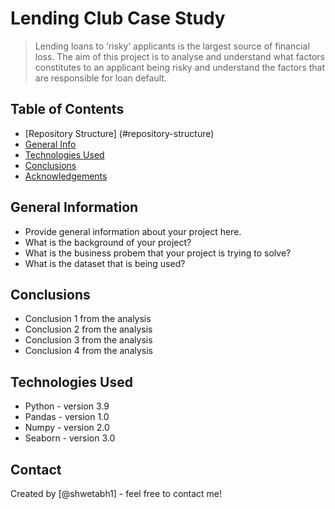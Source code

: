 # Lending Club Case Study
> Lending loans to ‘risky’ applicants is the largest source of financial loss. The aim of this project is to analyse and understand what factors constitutes to an applicant being risky and understand the factors that are responsible for loan default. 


## Table of Contents
* [Repository Structure] (#repository-structure)
* [General Info](#general-information)
* [Technologies Used](#technologies-used)
* [Conclusions](#conclusions)
* [Acknowledgements](#acknowledgements)

<!-- You can include any other section that is pertinent to your problem -->

## General Information
- Provide general information about your project here.
- What is the background of your project?
- What is the business probem that your project is trying to solve?
- What is the dataset that is being used?

<!-- You don't have to answer all the questions - just the ones relevant to your project. -->

## Conclusions
- Conclusion 1 from the analysis
- Conclusion 2 from the analysis
- Conclusion 3 from the analysis
- Conclusion 4 from the analysis

<!-- You don't have to answer all the questions - just the ones relevant to your project. -->


## Technologies Used
- Python - version 3.9
- Pandas - version 1.0
- Numpy - version 2.0
- Seaborn - version 3.0

<!-- As the libraries versions keep on changing, it is recommended to mention the version of library used in this project -->

## Contact
Created by [@shwetabh1] - feel free to contact me!
